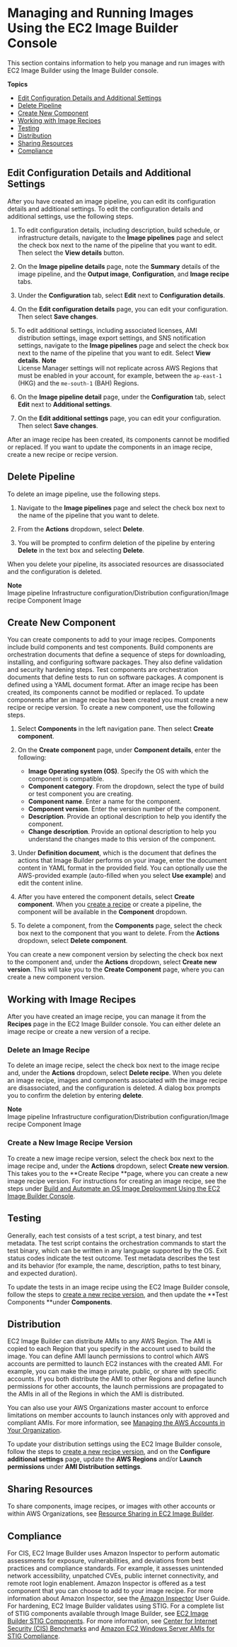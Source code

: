 # Managing and Running Images Using the EC2 Image Builder Console<a name="managing-image-builder-console"></a>

This section contains information to help you manage and run images with EC2 Image Builder using the Image Builder console\.

**Topics**
+ [Edit Configuration Details and Additional Settings](#image-builder-configuration-details)
+ [Delete Pipeline](#image-builder-delete-pipeline)
+ [Create New Component](#image-builder-create-component)
+ [Working with Image Recipes](#image-builder-recipes)
+ [Testing](#image-builder-testing)
+ [Distribution](#image-builder-distribution)
+ [Sharing Resources](#image-builder-distribution)
+ [Compliance](#image-builder-compliance)

## Edit Configuration Details and Additional Settings<a name="image-builder-configuration-details"></a>

After you have created an image pipeline, you can edit its configuration details and additional settings\. To edit the configuration details and additional settings, use the following steps\. 

1. To edit configuration details, including description, build schedule, or infrastructure details, navigate to the **Image pipelines** page and select the check box next to the name of the pipeline that you want to edit\. Then select the **View details** button\. 

1. On the **Image pipeline details** page, note the **Summary** details of the image pipeline, and the **Output image**, **Configuration**, and **Image recipe** tabs\.

1. Under the **Configuration** tab, select **Edit** next to **Configuration details**\. 

1. On the **Edit configuration details** page, you can edit your configuration\. Then select **Save changes**\. 

1. To edit additional settings, including associated licenses, AMI distribution settings, image export settings, and SNS notification settings, navigate to the **Image pipelines** page and select the check box next to the name of the pipeline that you want to edit\. Select **View details**\. 
**Note**  
License Manager settings will not replicate across AWS Regions that must be enabled in your account, for example, between the `ap-east-1` \(HKG\) and the `me-south-1` \(BAH\) Regions\. 

1. On the **Image pipeline detail** page, under the **Configuration** tab, select **Edit** next to **Additional settings**\. 

1. On the **Edit additional settings** page, you can edit your configuration\. Then select **Save changes**\.

After an image recipe has been created, its components cannot be modified or replaced\. If you want to update the components in an image recipe, create a new recipe or recipe version\. 

## Delete Pipeline<a name="image-builder-delete-pipeline"></a>

To delete an image pipeline, use the following steps\. 

1. Navigate to the **Image pipelines** page and select the check box next to the name of the pipeline that you want to delete\. 

1. From the **Actions** dropdown, select **Delete**\.

1. You will be prompted to confirm deletion of the pipeline by entering **Delete** in the text box and selecting **Delete**\. 

When you delete your pipeline, its associated resources are disassociated and the configuration is deleted\. 

**Note**  
Image pipeline
Infrastructure configuration/Distribution configuration/Image recipe
Component
Image

## Create New Component<a name="image-builder-create-component"></a>

You can create components to add to your image recipes\. Components include build components and test components\. Build components are orchestration documents that define a sequence of steps for downloading, installing, and configuring software packages\. They also define validation and security hardening steps\. Test components are orchestration documents that define tests to run on software packages\. A component is defined using a YAML document format\. After an image recipe has been created, its components cannot be modified or replaced\. To update components after an image recipe has been created you must create a new recipe or recipe version\. To create a new component, use the following steps\.

1. Select **Components** in the left navigation pane\. Then select **Create component**\.

1. On the **Create component** page, under **Component details**, enter the following:
   + **Image Operating system \(OS\)**\. Specify the OS with which the component is compatible\. 
   + **Component category**\. From the dropdown, select the type of build or test component you are creating\. 
   + **Component name**\. Enter a name for the component\.
   + **Component version**\. Enter the version number of the component\. 
   + **Description**\. Provide an optional description to help you identify the component\.
   + **Change description**\. Provide an optional description to help you understand the changes made to this version of the component\. 

1. Under **Definition document**, which is the document that defines the actions that Image Builder performs on your image, enter the document content in YAML format in the provided field\. You can optionally use the AWS\-provided example \(auto\-filled when you select **Use example**\) and edit the content inline\. 

1. After you have entered the component details, select **Create component**\. When you [create a recipe](#create-recipe-version) or create a pipeline, the component will be available in the **Component** dropdown\.

1. To delete a component, from the **Components** page, select the check box next to the component that you want to delete\. From the **Actions** dropdown, select **Delete component**\. 

You can create a new component version by selecting the check box next to the component and, under the **Actions** dropdown, select **Create new version**\. This will take you to the **Create Component** page, where you can create a new component version\. 

## Working with Image Recipes<a name="image-builder-recipes"></a>

After you have created an image recipe, you can manage it from the **Recipes** page in the EC2 Image Builder console\. You can either delete an image recipe or create a new version of a recipe\. 

### Delete an Image Recipe<a name="delete-recipe"></a>

To delete an image recipe, select the check box next to the image recipe and, under the **Actions** dropdown, select **Delete recipe**\. When you delete an image recipe, images and components associated with the image recipe are disassociated, and the configuration is deleted\. A dialog box prompts you to confirm the deletion by entering **delete**\. 

**Note**  
Image pipeline
Infrastructure configuration/Distribution configuration/Image recipe
Component
Image

### Create a New Image Recipe Version<a name="create-recipe-version"></a>

To create a new image recipe version, select the check box next to the image recipe and, under the **Actions** dropdown, select **Create new version**\. This takes you to the **Create Recipe **page, where you can create a new image recipe version\. For instructions for creating an image recipe, see the steps under [Build and Automate an OS Image Deployment Using the EC2 Image Builder Console](image-builder-image-deployment-console.md)\.

## Testing<a name="image-builder-testing"></a>

Generally, each test consists of a test script, a test binary, and test metadata\. The test script contains the orchestration commands to start the test binary, which can be written in any language supported by the OS\. Exit status codes indicate the test outcome\. Test metadata describes the test and its behavior \(for example, the name, description, paths to test binary, and expected duration\)\.

To update the tests in an image recipe using the EC2 Image Builder console, follow the steps to [create a new recipe version](#create-recipe-version), and then update the **Test Components **under **Components**\. 

## Distribution<a name="image-builder-distribution"></a>

EC2 Image Builder can distribute AMIs to any AWS Region\. The AMI is copied to each Region that you specify in the account used to build the image\. You can define AMI launch permissions to control which AWS accounts are permitted to launch EC2 instances with the created AMI\. For example, you can make the image private, public, or share with specific accounts\. If you both distribute the AMI to other Regions and define launch permissions for other accounts, the launch permissions are propagated to the AMIs in all of the Regions in which the AMI is distributed\. 

You can also use your AWS Organizations master account to enforce limitations on member accounts to launch instances only with approved and compliant AMIs\. For more information, see [Managing the AWS Accounts in Your Organization](https://docs.aws.amazon.com/organizations/latest/userguide/orgs_manage_accounts.html)\.

To update your distribution settings using the EC2 Image Builder console, follow the steps to [create a new recipe version](#create-recipe-version), and on the **Configure additional settings** page, update the **AWS Regions** and/or **Launch permissions** under **AMI Distribution settings**\. 

## Sharing Resources<a name="image-builder-distribution"></a>

To share components, image recipes, or images with other accounts or within AWS Organizations, see [Resource Sharing in EC2 Image Builder](image-builder-resource-sharing.md)\.

## Compliance<a name="image-builder-compliance"></a>

For CIS, EC2 Image Builder uses Amazon Inspector to perform automatic assessments for exposure, vulnerabilities, and deviations from best practices and compliance standards\. For example, it assesses unintended network accessibility, unpatched CVEs, public internet connectivity, and remote root login enablement\. Amazon Inspector is offered as a test component that you can choose to add to your image recipe\. For more information about Amazon Inspector, see the [Amazon Inspector](https://docs.aws.amazon.com/inspector/latest/userguide/inspector_introduction.html) User Guide\. For hardening, EC2 Image Builder validates using STIG\. For a complete list of STIG components available through Image Builder, see [EC2 Image Builder STIG Components](image-builder-stig.md)\. For more information, see [Center for Internet Security \(CIS\) Benchmarks](https://docs.aws.amazon.com/inspector/latest/userguide/inspector_cis.html) and [Amazon EC2 Windows Server AMIs for STIG Compliance](https://docs.aws.amazon.com/AWSEC2/latest/WindowsGuide/ami-windows-stig.html)\.
